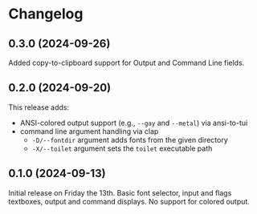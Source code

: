 # Changelog

## 0.3.0 (2024-09-26)

Added copy-to-clipboard support for Output and Command Line fields.

## 0.2.0 (2024-09-20)

This release adds:

- ANSI-colored output support (e.g., `--gay` and `--metal`) via ansi-to-tui
- command line argument handling via clap
  - `-D/--fontdir` argument adds fonts from the given directory
  - `-X/--toilet` argument sets the `toilet` executable path

## 0.1.0 (2024-09-13)

Initial release on Friday the 13th. Basic font selector, input and flags
textboxes, output and command displays. No support for colored output.
